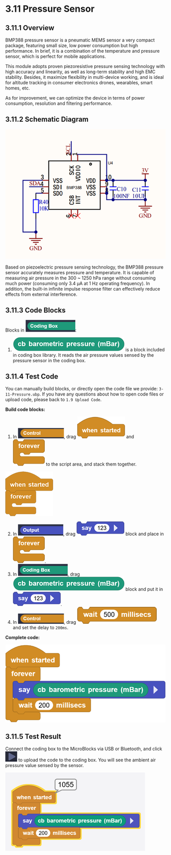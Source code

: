# 3.11 Pressure Sensor

## 3.11.1 Overview

BMP388 pressure sensor is a pneumatic MEMS sensor a very compact package, featuring small size, low power consumption but high performance. In brief, it is a combination of the temperature and pressure sensor, which is perfect for mobile applications. 

This module adopts proven piezoresistive pressure sensing technology with high accuracy and linearity, as well as long-term stability and high EMC stability. Besides, it maximize flexibility in multi-device working, and is ideal for altitude tracking in consumer electronics drones, wearables, smart homes, etc. 

As for improvement, we can optimize the device in terms of power consumption, resolution and filtering performance.

## 3.11.2 Schematic Diagram

![t107](./media/t107.png)

Based on piezoelectric pressure sensing technology, the BMP388 pressure sensor accurately measures pressure and temperature. It is capable of measuring air pressure in the 300 ~ 1250 hPa range without consuming much power (consuming only 3.4 µA at 1 Hz operating frequency). In addition, the built-in infinite impulse response filter can effectively reduce effects from external interference.

## 3.11.3 Code Blocks

Blocks in ![](./media/codingBox.png):

1. ![t191](./media/t191.png) is a block included in coding box library. It reads the air pressure values sensed by the pressure sensor in the coding box.

## 3.11.4 Test Code

You can manually build blocks, or directly open the code file we provide: `3-11-Pressure.ubp`. If you have any questions about how to open code files or upload code, please back to `1.9 Upload Code`.

**Build code blocks:**

1. In ![](./media/control.png), drag ![](./media/t1.png) and ![](./media/t2.png) to the script area, and stack them together.

![t34](./media/t34.png)

2. In ![](./media/output.png), drag ![t44](./media/t44.png) block and place in ![](./media/t2.png). 
3. In ![](./media/codingBox.png), drag ![t191](./media/t191.png) block and put it in ![t44](./media/t44.png).
4. In ![](./media/control.png), drag ![t4](./media/t4.png) and set the delay to `200ms`.

**Complete code:**

![t192](./media/t192.png)

## 3.11.5 Test Result

Connect the coding box to the MicroBlocks via USB or Bluetooth, and click ![t59](./media/t59.png) to upload the code to the coding box. You will see the ambient air pressure value sensed by the sensor.

![t193](./media/t193.png)